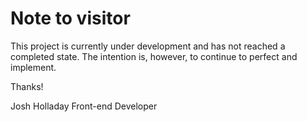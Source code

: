 # Note to visitor

This project is currently under development and has not reached a completed state. The intention is, however, to continue to perfect and implement.

Thanks!

Josh Holladay Front-end Developer
